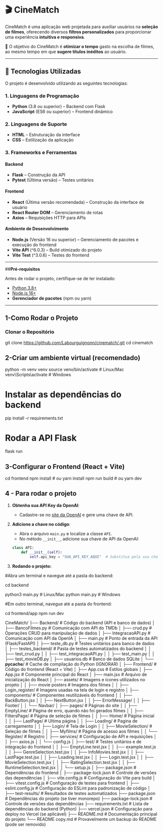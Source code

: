 # 🎬 CineMatch

CineMatch é uma aplicação web projetada para auxiliar usuários na **seleção de filmes**, oferecendo diversos **filtros personalizados** para proporcionar uma experiência **intuitiva e responsiva**.  

🚀 O objetivo do CineMatch é **otimizar o tempo** gasto na escolha de filmes, ao mesmo tempo em que **sugere títulos inéditos** ao usuário.  

---

## 📌 **Tecnologias Utilizadas**

O projeto é desenvolvido utilizando as seguintes tecnologias:  

### **1. Linguagens de Programação**  
- **Python** (3.8 ou superior) – Backend com Flask  
- **JavaScript** (ES6 ou superior) – Frontend dinâmico  

### **2. Linguagens de Suporte**  
- **HTML** – Estruturação da interface  
- **CSS** – Estilização da aplicação  

### **3. Frameworks e Ferramentas**  
####  **Backend**  
- **Flask** – Construção da API  
- **Pytest** (Última versão) – Testes unitários  

####  **Frontend**  
- **React** (Última versão recomendada) – Construção da interface de usuário  
- **React Router DOM** – Gerenciamento de rotas  
- **Axios** – Requisições HTTP para APIs  

####   **Ambiente de Desenvolvimento**  
- **Node.js** (Versão 16 ou superior) – Gerenciamento de pacotes e execução do frontend  
- **Vite API** (^6.0.3) – Build otimizado do projeto  
- **Vite Test** (^3.0.6) – Testes do frontend  

---

##**Pré-requisitos**  

Antes de rodar o projeto, certifique-se de ter instalado:  
- [Python 3.8+](https://www.python.org/downloads/)  
- [Node.js 16+](https://nodejs.org/)  
- **Gerenciador de pacotes** (npm ou yarn)  

---

## **1-Como Rodar o Projeto**  

### **Clonar o Repositório**
git clone https://github.com/Labourguignonn/cinematch/.git
cd cinematch

## **2-Criar um ambiente virtual (recomendado)**
python -m venv venv
source venv/bin/activate  # Linux/Mac
venv\Scripts\activate     # Windows

# Instalar as dependências do backend
pip install -r requirements.txt

# Rodar a API Flask
flask run

## **3-Configurar o Frontend (React + Vite)**

cd frontend
npm install  # ou yarn install
npm run build  # ou yarn dev

## **4 - Para rodar o projeto**

1. **Obtenha sua API Key da OpenAI**:
   - Cadastre-se no [site da OpenAI](https://platform.openai.com/signup) e gere uma chave de API.

2. **Adicione a chave no código**:
   - Abra o arquivo `main.py` e localize a classe `API`.
   - No método `__init__`, adicione sua chave de API da OpenAI:
   
   ```python
   class API:
       def __init__(self):
           self.api_key = "SUA_API_KEY_AQUI"  # Substitua pela sua chave
3. **Rodando o projeto:**

#Abra um terminal e navegue até a pasta do backend:

cd backend

python3 main.py # Linux/Mac
python main.py  # Windows

#Em outro terminal, navegue até a pasta do frontend:

cd frontend/app
npm run dev

CineMatch/
├── Backend/                  # Código do backend (API e banco de dados)
│   ├── BancoFilmes.py        # Comunicação com API do TMDb
│   ├── crud.py               # Operações CRUD para manipulação de dados
│   ├── IntegracaoAPI.py      # Comunicação com API da OpenIA
│   ├── main.py               # Ponto de entrada da API (Flask/FastAPI)
│   ├── teste_db.py           # Testes unitários para banco de dados
│   ├── testes_backend/       # Pasta de testes automatizados do backend
│   │   ├── test_crud.py
│   │   ├── test_integracaoAPI.py
│   │   ├── test_main.py
│   │   ├── test_movieDB.py
│   ├── usuarios.db           # Banco de dados SQLite
│   └── __pycache__/          # Cache de compilação do Python (IGNORAR)
│
├── Frontend/                 # Código do frontend (React + Vite)
│   ├── App.css               # Estilos globais
│   ├── App.jsx               # Componente principal do React
│   ├── main.jsx              # Arquivo de inicialização do React
│   ├── assets/               # Imagens e ícones utilizados no projeto
│   │   ├── movie posters     # Imagens dos filmes
│   │   ├── Login_register/   # Imagens usadas na tela de login e registro
│   ├── components/           # Componentes reutilizáveis do frontend
│   │   ├── BackButton.jsx
│   │   ├── NextButton.jsx
│   │   ├── ErrorMessage/
│   │   ├── Footer/
│   │   └── Navbar/
│   ├── pages/                # Páginas do site
│   │   ├── EmptyLine/        # Página de erro, quando não foi gerados filmes
│   │   ├── FiltersPage/      # Página de seleção de filmes
│   │   ├── Home/             # Página inicial
│   │   ├── LastPage/         # Ultima página
│   │   ├── Loading/          # Pagina de carregamento
│   │   ├── Login/            # Tela de Login
│   │   ├── MovieSelection/   # Seleção de filmes
│   │   ├── Myfilms/          # Página de acesso aos filmes
│   │   └── Register/         # Registro
│   ├── services/             # Configuração de API e requisições
│   │   ├── axios.js
│   │   └── config.js
│   ├── test/                 # Testes unitários e de integração do frontend
│   │   ├── EmptyLine.test.jsx
│   │   ├── example.test.js
│   │   ├── GenreSelection.test.jsx
│   │   ├── InfoMovies.test.jsx
│   │   ├── LastPage.test.jsx
│   │   ├── Loading.test.jsx
│   │   ├── Login.test.jsx
│   │   ├── MovieSelection.test.jsx
│   │   ├── RatingSelection.test.jsx
│   │   ├── RuntimeSelection.test.jsx
│   │   └── setup.js
│   ├── package.json          # Dependências do frontend
│   ├── package-lock.json     # Controle de versões das dependências
│   ├── vite.config.js        # Configuração do Vite para build
│   ├── vitest.config.js      # Configuração de testes para frontend
│   ├── eslint.config.js      # Configuração do ESLint para padronização de código
│
├── test-results/             # Resultados de testes automatizados
├── package.json              # Dependências do projeto (se tiver monorepo)
├── package-lock.json         # Controle de versões das dependências
├── requirements.txt          # Lista de dependências do backend (Python)
├── vercel.json               # Configuração para deploy no Vercel (se aplicável)
├── README.md                 # Documentação principal do projeto
└── README copy.md            # Provavelmente um backup do README (pode ser removido)


